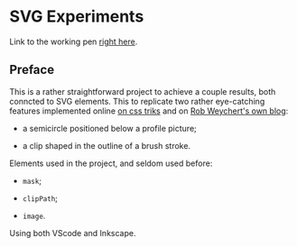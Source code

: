 # SVG Experiments

Link to the working pen [right here](https://codepen.io/borntofrappe/full/OqwREx).

## Preface

This is a rather straightforward project to achieve a couple results, both conncted to SVG elements. This to replicate two rather eye-catching features implemented online [on css triks]() and on [Rob Weychert's own blog](https://v6.robweychert.com/):

- a semicircle positioned below a profile picture;

- a clip shaped in the outline of a brush stroke.

Elements used in the project, and seldom used before:

- `mask`;

- `clipPath`;

- `image`.

Using both VScode and Inkscape.
